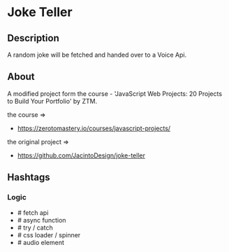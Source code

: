 # Joke Teller

## Description

A random joke will be fetched and handed over to a Voice Api.


## About

A modified project form the course - 'JavaScript Web Projects: 20 Projects to Build Your Portfolio' by ZTM.

the course =>
- https://zerotomastery.io/courses/javascript-projects/

the original project =>
- https://github.com/JacintoDesign/joke-teller


## Hashtags

### Logic

- \# fetch api
- \# async function
- \# try / catch
- \# css loader / spinner
- \# audio element
